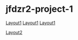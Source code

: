 # jfdzr2-project-1
[Layout1](index2.html)
[Layout1](touch.html)
[Layout1](index2.html)


[Layout2](layout2/index.html)

